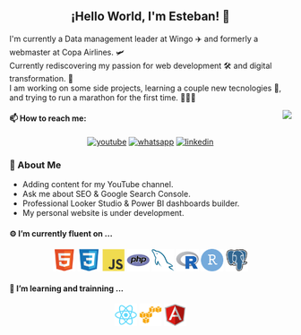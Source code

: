 <!--
ESTADÍSTICAS:
  https://github.com/DenverCoder1/github-readme-streak-stats
  https://github.com/anuraghazra/github-readme-stats
**VenomZ06/VenomZ06** is a ✨ _special_ ✨ repository because its `README.md` (this file) appears on your GitHub profile.
-  ...
- ⚡ Fun fact: ...
-->

<h2 id="header" align="center"> ¡Hello World, I'm Esteban! 🙂</h2>

<div id="intro">

I'm currently a Data management leader at Wingo ✈️ and formerly a webmaster at Copa Airlines. 🛩  
Currently rediscovering my passion for web development 🛠 and digital transformation. 🚀  
I am working on some side projects, learning a couple new tecnologies 🌱, and trying to run a marathon for the first time. 🏃🏽‍♂️

<img align="right" src="https://media.giphy.com/media/XbQesBg4di7St1NbqY/giphy.gif" />
<!--img align="right" src="https://media1.giphy.com/media/13HgwGsXF0aiGY/giphy.gif" /-->

</div>
<div id="social">

#### 📫 How to reach me:

<div class="icons" align="center">
<a href="https://www.youtube.com/channel/UCq157RmnT40aDKMWwURuA5w"><img src="https://github.com/gauravghongde/social-icons/blob/master/SVG/Color/Youtube.svg" alt="youtube" width="40" height="40"/></a> 
<a href="https://wa.link/zfmh7o"><img src="https://github.com/gauravghongde/social-icons/blob/master/SVG/Color/WhatsApp.svg" alt="whatsapp" width="40" height="40"/></a>
<a href="https://www.linkedin.com/in/esteban-rinc%C3%B3n-correa-553597b7/"><img src="https://github.com/gauravghongde/social-icons/blob/master/SVG/Color/LinkedIN.svg" alt="linkedin" width="40" height="40"/></a>
</div>
</div>
<div id="about">

### 💬 About Me

  - Adding content for my YouTube channel.
  - Ask me about SEO & Google Search Console.
  - Professional Looker Studio & Power BI dashboards builder.
  - My personal website is under development.

#### ⚙️ I’m currently fluent on ...

<div class="icons" align="center">
<a href="#about"><img src="https://github.com/devicons/devicon/blob/master/icons/html5/html5-original.svg" alt="HTML5" width="40" height="40" /></a> <a href="#about"><img src="https://github.com/devicons/devicon/blob/master/icons/css3/css3-original.svg" alt="CSS3" width="40" height="40" /></a> <a href="#about"><img src="https://github.com/devicons/devicon/blob/master/icons/javascript/javascript-original.svg" alt="JavaScript" width="40" height="40" /></a> <a href="#about"><img src="https://github.com/devicons/devicon/blob/master/icons/php/php-original.svg" alt="PHP" width="40" height="40" /></a> <a href="#about"><img src="https://github.com/devicons/devicon/blob/master/icons/mysql/mysql-original.svg" alt="MySQL" width="40" height="40" /></a> <a href="#about"><img src="https://github.com/devicons/devicon/blob/master/icons/r/r-original.svg" alt="R" width="40" height="40" /></a> <a href="#about"><img src="https://github.com/devicons/devicon/blob/master/icons/rstudio/rstudio-original.svg" alt="R studio" width="40" height="40" /></a> <a href="#about"><img src="https://github.com/devicons/devicon/blob/master/icons/postgresql/postgresql-original.svg" alt="Postgresql" width="40" height="40" /></a> 
</div>

#### 🔭  I’m learning and trainning ...

<div class="icons" align="center">
<a href="#about"><img src="https://github.com/devicons/devicon/blob/master/icons/react/react-original.svg" alt="React" width="40" height="40" /></a> <a href="#about"><img src="https://github.com/devicons/devicon/blob/master/icons/amazonwebservices/amazonwebservices-original.svg" alt="AWS" width="40" height="40" /></a> <a href="#about"><img src="https://github.com/devicons/devicon/blob/master/icons/angularjs/angularjs-original.svg" alt="Angular" width="40" height="40" />
</div>

</div>

